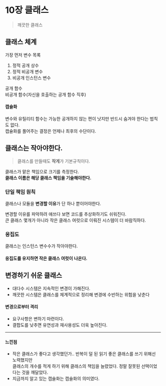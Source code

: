# 10장 클래스
>깨끗한 클래스

## 클래스 체계
가장 먼저 변수 목록
1. 정적 공개 상수
2. 정적 비공개 변수
3. 비공개 인스턴스 변수 <br/>

공개 함수 <br/>
비공개 함수(자신을 호출하는 공개 함수 직후)

#### 캡슐화 
변수와 유틸리티 함수는 가능한 공개하지 않는 편이 낫지만 반드시 숨겨야 한다는 법칙도 없다. <br/>
캡슐화를 풀어주는 결정은 언제나 최후의 수단이다. 

## 클래스는 작아야한다.
> 클래스를 만들때도 **작게**가 기본규칙이다.<br/>

클래스가 맡은 책임으로 크기를 측정한다.<br/>
**클래스 이름은 해당 클래스 책임을 기술해야한다.**

### 단일 책임 원칙
클래스나 모듈을 **변경할 이유**가 단 하나 뿐이어야한다.<br/>

변경할 이유를 파악하려 애쓰다 보면 코드를 추상화하기도 쉬워진다.<br/>
큰 클래스 몇개가 아니라 작은 클래스 여럿으로 이뤄진 시스템이 더 바람직하다. <br/>

### 응집도
클래스는 인스턴스 변수수가 작아야한다.
#### 응집도를 유지하면 작은 클래스 여럿이 나온다.<p/>

## 변경하기 쉬운 클래스
* 대다수 시스템은 지속적인 변경이 가해진다. 
* 깨끗한 시스템은 클래스를 체계적으로 정리해 변경에 수반하는 위험을 낮춘다 <br/>
#### 변경으로부터 격리
* 요구사항은 변하기 마련이다. 
* 결합도를 낮추면 유연성과 재사용성도 더욱 높아진다. 


* * *
#### **느낀점**
* 작은 클래스가 좋다고 생각했던가.. 반복이 덜 된 읽기 좋은 클래스를 쓰기 위해선 노력했지만 <br/> 클래스의 개수를 적게 하기 위해 클래스의 책임을 늘렸었다. 정말 잘못된 선택이었다는 것을 깨달았다.
* 지금까지 알고 있는 캡슐화는 캡슐화의 의미였다.

